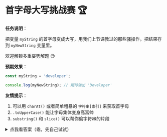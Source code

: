 # 首字母大写挑战赛 🏆

**任务说明**：

把变量 `myString` 的首字母变成大写，用我们上节课教过的那些骚操作。把结果存到 `myNewString` 变量里。

欢迎解锁多重姿势解题 😏

**预期效果**：

```JavaScript
const myString = 'developer';

console.log(myNewString); // 期待输出 'Developer'
```

**友情提示**：

1. 可以用 `charAt()` 或者简单粗暴的 `字符串[索引]` 来获取首字母
2. `.toUpperCase()` 能让字母集体变身高富帅
3. `substring()` 和 `slice()` 可以帮你偷字符串的片段

<details>
  <summary>点我看答案（乖，先自己试试）</summary>
  
  解法千千万，这里抛砖引玉：

```JavaScript
// 方案 1（老实人版）
const myNewString = myString.charAt(0).toUpperCase() + myString.substring(1);

// 方案 2（装逼版：直接用下标访问）
const myNewString = myString[0].toUpperCase() + myString.substring(1);

// 方案 3（模板字符串爱好者）
const myNewString = `${myString[0].toUpperCase()}${myString.slice(1)}`;
```

核心思路：先抓首字母来个大写，然后拼接上字符串的剩余部分（用 `substring()` 或 `slice()` 截取）。举个栗子🌰：就像给单词戴了个大写字母的帽子 🎩

</details>